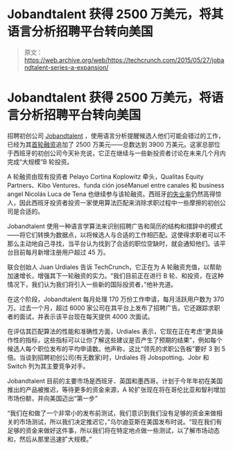 # Jobandtalent 获得 2500 万美元，将其语言分析招聘平台转向美国

> 原文：<https://web.archive.org/web/https://techcrunch.com/2015/05/27/jobandtalent-series-a-expansion/>

# Jobandtalent 获得 2500 万美元，将语言分析招聘平台转向美国

招聘初创公司 [Jobandtalent](https://web.archive.org/web/20221219172528/http://www.crunchbase.com/company/jobandtalent) ，使用语言分析提醒候选人他们可能会错过的工作，已经为其[首轮融资](https://web.archive.org/web/20221219172528/https://techcrunch.com/2014/07/10/jobandtalent-series-a/)追加了 2500 万美元——总数达到 3900 万美元。这家总部位于西班牙的初创公司今天补充说，它正在继续与一些新投资者讨论在未来几个月内完成“大规模”B 轮投资。

A 轮融资由现有投资者 Pelayo Cortina Koplowitz 牵头，Qualitas Equity Partners、Kibo Ventures、funda ción joséManuel entre canales 和 business angel Nicolás Luca de Tena 也继续参与该轮融资。西班牙[的失业率](https://web.archive.org/web/20221219172528/http://www.tradingeconomics.com/spain/unemployment-rate)仍然高得惊人，因此西班牙投资者投资一家使用算法匹配来消除求职过程中一些摩擦的初创公司是合适的。

Jobandtalent 使用一种语言学算法来识别招聘广告和简历的结构和措辞中的模式——将它们转换为数据点，以将候选人与合适的工作相匹配。这使得求职者可以不那么主动地自己寻找，当平台认为找到了合适的职位空缺时，就会通知他们。该平台目前每月新增注册用户超过 45 万。

联合创始人 Juan Urdiales 告诉 TechCrunch，它正在为 A 轮融资充值，以帮助加速增长，增强其下一轮融资的实力。“我们目前正在进行 B 轮、和投资，在这种情况下，我们认为我们将引入一些新的国际投资者，”他补充道。

在这个阶段，Jobandtalent 每月处理 170 万份工作申请，每月活跃用户数为 370 万。过去一个月，超过 6000 家公司在其平台上发布了招聘广告。它还跟踪求职者的面试，并表示该平台现在每天提供 4000 次面试。

在评估其匹配算法的性能和准确性方面，Urdiales 表示，它现在正在考虑“更具操作性的指标，这些指标可以让你了解这些建议是否产生了预期的结果”，例如每个候选人每个职位发布的平均申请数。他声称，这比“领先的求职公告板”要好 3 到 5 倍。当谈到招聘初创公司(有无数家)时，Urdiales 将 Jobspotting、Jobr 和 Switch 列为其主要竞争对手。

Jobandtalent 目前的主要市场是西班牙、英国和墨西哥。计划于今年年初在美国推出的产品被推迟，等待更多的资金来源，A 轮扩张现在将在哥伦比亚和智利增加市场份额，并向美国迈出“第一步”

“我们在和做了一个非常小的发布前测试，我们意识到我们没有足够的资金来做相关的市场测试，所以我们决定推迟它，”乌尔迪亚斯在美国发布时说。“现在我们有足够的资金来做好这件事，所以我们将在特定地点做一些测试，以了解市场动态和，然后从那里迅速扩大规模。”
